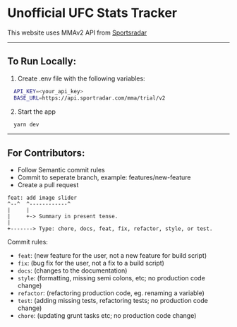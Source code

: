 # Unofficial UFC Stats Tracker
This website uses MMAv2 API from [Sportsradar](https://developer.sportradar.com/)

---
## To Run Locally:
1. Create .env file with the following variables:

```bash
  API_KEY=<your_api_key>
  BASE_URL=https://api.sportradar.com/mma/trial/v2
```
2. Start the app

```bash
  yarn dev
```
---

## For Contributors:
- Follow Semantic commit rules
- Commit to seperate branch, example: features/new-feature
- Create a pull request

```
feat: add image slider
^--^  ^------------^
|     |
|     +-> Summary in present tense.
|
+-------> Type: chore, docs, feat, fix, refactor, style, or test.
```

Commit rules:
- `feat`: (new feature for the user, not a new feature for build script)
- `fix`: (bug fix for the user, not a fix to a build script)
- `docs`: (changes to the documentation)
- `style`: (formatting, missing semi colons, etc; no production code change)
- `refactor`: (refactoring production code, eg. renaming a variable)
- `test`: (adding missing tests, refactoring tests; no production code change)
- `chore`: (updating grunt tasks etc; no production code change)
